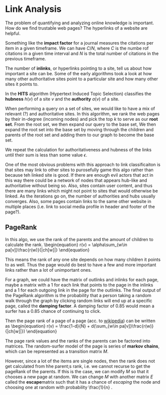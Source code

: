 # Link Analysis
The problem of quantifying and analyzing online knowledge is important.
How do we find trustable web pages?
The hyperlinks of a website are helpful.

Something like the **impact factor** for a journal measures the 
citations per item in a given timeframe. We can have $C/N$, where
$C$ is the numbe rof citations in a given time interval and $N$ is the
total number of citations in the previous timeframe.

The number of **inlinks**, or  hyperlinks pointing to a site, tell us about how
important a site can be.
Some of the early algorithms took a look at how many other authoritative
sites point to  a particular site and how many other sites it points to.

In the **HITS** algorithm (Hypertext Induced Topic Selection) classifies
the **hubness** $h(v)$ of a site $v$ and the **authority** $a(v)$ of a site.

When performing a query on a set of sites, we would  like to have a mix
of relevant (?) and authoritative sites.
In this algorithm, we rank the web pages by their in-degree (incoming
nodes) and pick the top $k$ to serve as our **root set**.
From the root set, we then expand our query to the base set, 
We then expand the root set into the base set by moving through the 
children and parents of the root set and adding them to our graph to 
become the base set.

We repeat the calculation for authoritativeness and hubness of the links
until their sum is less than some value $\epsilon$.

One of the most obvious problems with this approach to link classificaiton
is that sites may link to other sites to purosefully game this algo rather
than because teh linked site is good.
If there are enough evil actors that act in this way there could 
be a network of nodes that appears hub-like and authoritative without being
so.
Also, sites contain user content, and thus there are many links which 
might not point to sites that would otherwise be linked.
As the iterations go on, the number of authorities and hubs usually 
converges.
Also, some pages contain links to the same other website in multiple places
(i.e. link to social media profile in header and footer of the page?).

## PageRank
In this algo, we use the rank of the parents and the amount of children
to calculate the rank.
\begin{equation}
r(v) = \alpha\sum_{w\in pa[v]}\frac{r(w)}{|ch[w]|}
\end{equation}

This means the rank of any one site depends on how many children it points to as well.
Thus the page would do best to have a few and more important links rather than 
a lot of unimportant ones.

For a graph, we could have the matrix of outlinks and inlinks for each page,
maybe a matrix with a 1 for each link that points to the page in the inlinks
and a 1 for each outgoing link in the page for the outlinks.
The final output of the PageRank algorithm is the probability that 
a person taking a random walk through the graph by clicking random links
will end up at a specific page, called the **damping factor**.
A damping factor of 0.85 would mean a surfer has a 0.85 chance of continuing
to click.

Then the page rank of a page of a page (acc. to [wikipedia](https://en.wikipedia.org/wiki/PageRank#DampingFactor)) 
can be written as
\begin{equation}
r(v) = \frac{1-d}{N} + d(\sum_{w\in pa[v]}\frac{r(w)}{|ch[w]|})
\end{equation}

The page rank values and the ranks of the parents can be factored 
into matrices.
The random-surfer model of the page is series of **markov chains**,
which can be represented as a transition matrix $M$.

However, since a lot of the items are single nodes, then the rank does
not get calculated from hhe parent;s rank, i.e. we cannot recurse to get the
pageRank of the parents.
If this is the case, we can modify $M$ so that it chooses a new page 
at random.
We can change $M$ with another matrix $E$ called the **escape**matrix
such that it has a chance of *escaping* the node and choosing one at random
with probability \frac{1}{n} .
